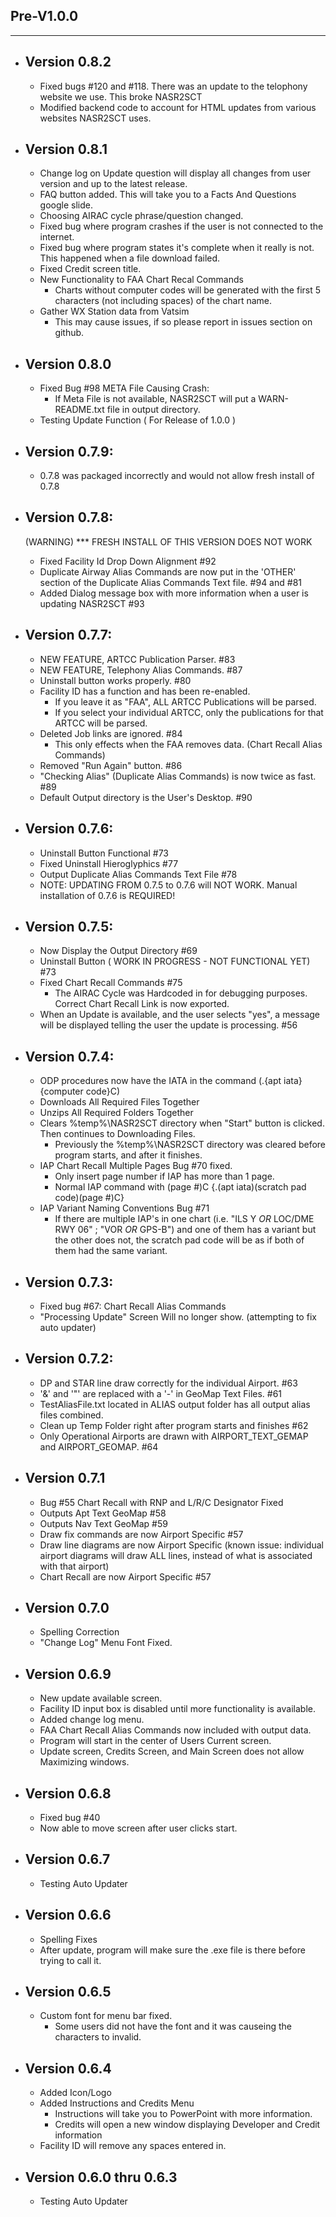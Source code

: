 
## Pre-V1.0.0
---
- ## Version 0.8.2
  - Fixed bugs #120 and #118. There was an update to the telophony website we use. This broke NASR2SCT
  - Modified backend code to account for HTML updates from various websites NASR2SCT uses.

- ## Version 0.8.1
  - Change log on Update question will display all changes from user version and up to the latest release. 
  - FAQ button added. This will take you to a Facts And Questions google slide.
  - Choosing AIRAC cycle phrase/question changed.
  - Fixed bug where program crashes if the user is not connected to the internet. 
  - Fixed bug where program states it's complete when it really is not. This happened when a file download failed.
  - Fixed Credit screen title. 
  - New Functionality to FAA Chart Recal Commands
      - Charts without computer codes will be generated with the first 5 characters (not including spaces) of the chart name. 
  - Gather WX Station data from Vatsim
      - This may cause issues, if so please report in issues section on github. 

- ## Version 0.8.0
  - Fixed Bug #98 META File Causing Crash:
    - If Meta File is not available, NASR2SCT will put a WARN-README.txt file in output directory.
  - Testing Update Function ( For Release of 1.0.0 ) 

- ## Version 0.7.9:
  - 0.7.8 was packaged incorrectly and would not allow fresh install of 0.7.8

- ## Version 0.7.8:
  (WARNING) *** FRESH INSTALL OF THIS VERSION DOES NOT WORK
  - Fixed Facility Id Drop Down Alignment #92
  - Duplicate Airway Alias Commands are now put in the 'OTHER' section of the Duplicate Alias Commands Text file. #94 and #81
  - Added Dialog message box with more information when a user is updating NASR2SCT #93

- ## Version 0.7.7:
  - NEW FEATURE, ARTCC Publication Parser. #83
  - NEW FEATURE, Telephony Alias Commands. #87
  - Uninstall button works properly. #80
  - Facility ID has a function and has been re-enabled.
    - If you leave it as "FAA", ALL ARTCC Publications will be parsed.
    - If you select your individual ARTCC, only the publications for that ARTCC will be parsed.
  - Deleted Job links are ignored. #84
    - This only effects when the FAA removes data. (Chart Recall Alias Commands)
  - Removed "Run Again" button. #86
  - "Checking Alias" (Duplicate Alias Commands) is now twice as fast. #89
  - Default Output directory is the User's Desktop. #90

- ## Version 0.7.6:
  - Uninstall Button Functional #73
  - Fixed Uninstall Hieroglyphics #77
  - Output Duplicate Alias Commands Text File #78
  - NOTE: UPDATING FROM 0.7.5 to 0.7.6 will NOT WORK. Manual installation of 0.7.6 is REQUIRED! 

- ## Version 0.7.5:
  - Now Display the Output Directory #69
  - Uninstall Button ( WORK IN PROGRESS - NOT FUNCTIONAL YET) #73
  - Fixed Chart Recall Commands #75
    - The AIRAC Cycle was Hardcoded in for debugging purposes. Correct Chart Recall Link is now exported.
  - When an Update is available, and the user selects "yes", a message will be displayed telling the user the update is processing. #56

- ## Version 0.7.4:
  - ODP procedures now have the IATA in the command (.{apt iata}{computer code}C)
  - Downloads All Required Files Together
  - Unzips All Required Folders Together
  - Clears %temp%\NASR2SCT directory when "Start" button is clicked. Then continues to Downloading Files.
	  - Previously the %temp%\NASR2SCT directory was cleared before program starts, and after it finishes.
  - IAP Chart Recall Multiple Pages Bug #70 fixed.
    - Only insert page number if IAP has more than 1 page.
    - Normal IAP command with (page #)C {.(apt iata)(scratch pad code)(page #)C}
  - IAP Variant Naming Conventions Bug #71
	  - If there are multiple IAP's in one chart (i.e. "ILS Y *OR* LOC/DME RWY 06" ; "VOR *OR* GPS-B") and one of them has a variant but the other does not, the scratch pad code will be as if both of them had the same variant.

- ## Version 0.7.3:
  - Fixed bug #67: Chart Recall Alias Commands
  - "Processing Update" Screen Will no longer show. (attempting to fix auto updater)

- ## Version 0.7.2:
  - DP and STAR line draw correctly for the individual Airport. #63
  - '&' and '"' are replaced with a '-' in GeoMap Text Files. #61
  - TestAliasFile.txt located in ALIAS output folder has all output alias files combined. 
  - Clean up Temp Folder right after program starts and finishes #62
  - Only Operational Airports are drawn with AIRPORT_TEXT_GEMAP and AIRPORT_GEOMAP. #64

- ## Version 0.7.1
  - Bug #55 Chart Recall with RNP and L/R/C Designator Fixed
  - Outputs Apt Text GeoMap #58
  - Outputs Nav Text GeoMap #59
  - Draw fix commands are now Airport Specific #57
  - Draw line diagrams are now Airport Specific 
      (known issue: individual airport diagrams will draw ALL lines, instead of what is associated with that airport)
  - Chart Recall are now Airport Specific #57

- ## Version 0.7.0
  - Spelling Correction
  - "Change Log" Menu Font Fixed.

- ## Version 0.6.9
  - New update available screen.
  - Facility ID input box is disabled until more functionality is available.
  - Added change log menu.
  - FAA Chart Recall Alias Commands now included with output data.
  - Program will start in the center of Users Current screen.
  - Update screen, Credits Screen, and Main Screen does not allow Maximizing windows.

- ## Version 0.6.8
  - Fixed bug #40
  - Now able to move screen after user clicks start. 

- ## Version 0.6.7
  - Testing Auto Updater

- ## Version 0.6.6
  - Spelling Fixes
  - After update, program will make sure the .exe file is there before trying to call it.

- ## Version 0.6.5
  - Custom font for menu bar fixed.
    - Some users did not have the font and it was causeing the characters to invalid.

- ## Version 0.6.4
  - Added Icon/Logo
  - Added Instructions and Credits Menu
    - Instructions will take you to PowerPoint with more information.
    - Credits will open a new window displaying Developer and Credit information
  - Facility ID will remove any spaces entered in.
  
- ## Version 0.6.0 thru 0.6.3
    - Testing Auto Updater
